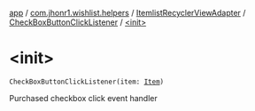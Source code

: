 [app](../../../index.md) / [com.jhonr1.wishlist.helpers](../../index.md) / [ItemlistRecyclerViewAdapter](../index.md) / [CheckBoxButtonClickListener](index.md) / [&lt;init&gt;](./-init-.md)

# &lt;init&gt;

`CheckBoxButtonClickListener(item: `[`Item`](../../-item/index.md)`)`

Purchased checkbox click event handler

